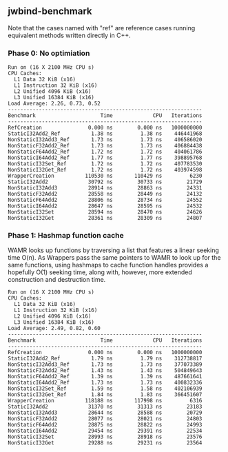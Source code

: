 ## jwbind-benchmark

Note that the cases named with "ref" are reference cases running equivalent methods written directly in C++.

### Phase 0: No optimiation

```
Run on (16 X 2100 MHz CPU s)
CPU Caches:
  L1 Data 32 KiB (x16)
  L1 Instruction 32 KiB (x16)
  L2 Unified 4096 KiB (x16)
  L3 Unified 16384 KiB (x16)
Load Average: 2.26, 0.73, 0.52
---------------------------------------------------------------
Benchmark                     Time             CPU   Iterations
---------------------------------------------------------------
RefCreation               0.000 ns        0.000 ns   1000000000
StaticI32Add2_Ref          1.38 ns         1.38 ns    446441968
NonStaticI32Add3_Ref       1.73 ns         1.73 ns    406586020
NonStaticF32Add2_Ref       1.73 ns         1.73 ns    406884438
NonStaticF64Add2_Ref       1.72 ns         1.72 ns    404061786
NonStaticI64Add2_Ref       1.77 ns         1.77 ns    398895768
NonStaticI32Set_Ref        1.72 ns         1.72 ns    407783530
NonStaticI32Get_Ref        1.72 ns         1.72 ns    403974598
WrapperCreation          110530 ns       110429 ns         6230
StaticI32Add2             30792 ns        30733 ns        21729
NonStaticI32Add3          28914 ns        28863 ns        24331
NonStaticF32Add2          28558 ns        28449 ns        24132
NonStaticF64Add2          28806 ns        28734 ns        24552
NonStaticI64Add2          28647 ns        28595 ns        24532
NonStaticI32Set           28594 ns        28470 ns        24626
NonStaticI32Get           28361 ns        28309 ns        24807
```

### Phase 1: Hashmap function cache

WAMR looks up functions by traversing a list that features a linear seeking time O(n).
As Wrappers pass the same pointers to WAMR to look up for the same functions, using hashmaps to cache function handles provides a hopefully O(1) seeking time, along with, however, more extended construction and destruction time.

```
Run on (16 X 2100 MHz CPU s)
CPU Caches:
  L1 Data 32 KiB (x16)
  L1 Instruction 32 KiB (x16)
  L2 Unified 4096 KiB (x16)
  L3 Unified 16384 KiB (x16)
Load Average: 2.49, 0.82, 0.60
---------------------------------------------------------------
Benchmark                     Time             CPU   Iterations
---------------------------------------------------------------
RefCreation               0.000 ns        0.000 ns   1000000000
StaticI32Add2_Ref          1.79 ns         1.79 ns    312738817
NonStaticI32Add3_Ref       1.73 ns         1.73 ns    377073389
NonStaticF32Add2_Ref       1.43 ns         1.43 ns    504849643
NonStaticF64Add2_Ref       1.39 ns         1.39 ns    487661641
NonStaticI64Add2_Ref       1.73 ns         1.73 ns    400832336
NonStaticI32Set_Ref        1.59 ns         1.58 ns    402106939
NonStaticI32Get_Ref        1.84 ns         1.83 ns    366451607
WrapperCreation          118188 ns       117998 ns         6316
StaticI32Add2             31370 ns        31313 ns        23183
NonStaticI32Add3          28644 ns        28588 ns        20729
NonStaticF32Add2          28077 ns        28021 ns        24803
NonStaticF64Add2          28875 ns        28822 ns        24993
NonStaticI64Add2          29454 ns        29391 ns        22534
NonStaticI32Set           28993 ns        28918 ns        23576
NonStaticI32Get           29288 ns        29231 ns        23564
```